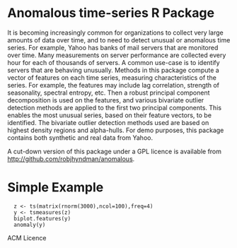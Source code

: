 Anomalous time-series R Package
===================

It is becoming increasingly common for organizations to collect very large amounts of data over time, and to need to detect unusual or anomalous time series.
For example, Yahoo has banks of mail servers that are monitored over time. Many measurements on server performance are collected every hour for each of thousands of servers. 
A common use-case is to identify servers that are behaving unusually.
Methods in this package compute a vector of features on each time series, measuring characteristics of the series. For example, the features may include lag correlation, strength of seasonality, 
spectral entropy, etc. Then a robust principal component decomposition is used on the features, and various bivariate outlier detection methods are applied to the first two principal components.
This enables the most unusual series, based on their feature vectors, to be identified. The bivariate outlier detection methods used are based on highest density regions and alpha-hulls.
For demo purposes, this package contains both synthetic and real data from Yahoo.

A cut-down version of this package under a GPL licence is available from http://github.com/robjhyndman/anomalous.

Simple Example
==============

````
  z <- ts(matrix(rnorm(3000),ncol=100),freq=4)
  y <- tsmeasures(z)
  biplot.features(y)
  anomaly(y)
````

ACM Licence
